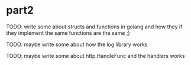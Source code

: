 # part2
TODO: write some about structs and functions in golang and how they if they implement the same functions are the same ;)

TODO: maybe write some about how the log library works

TODO: maybe write some about http.HandleFunc and the handlers works

